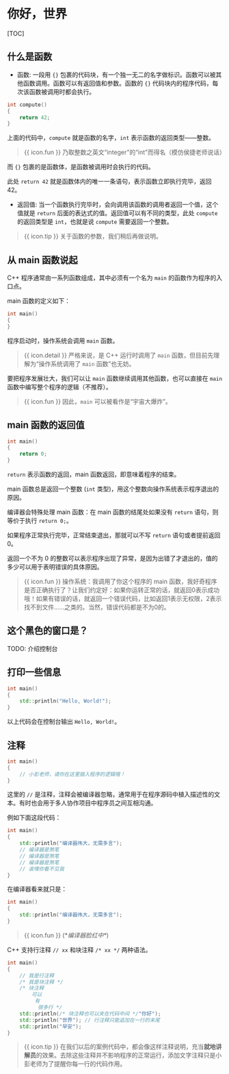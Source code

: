 # 你好，世界

[TOC]

## 什么是函数

* 函数: 一段用 `{}` 包裹的代码块，有一个独一无二的名字做标识。函数可以被其他函数调用。函数可以有返回值和参数。函数的 `{}` 代码块内的程序代码，每次该函数被调用时都会执行。

```cpp
int compute()
{
    return 42;
}
```

上面的代码中，`compute` 就是函数的名字，`int` 表示函数的返回类型——整数。

> {{ icon.fun }} 乃取整数之英文“integer”的“int”而得名（模仿侯捷老师说话）

而 `{}` 包裹的是函数体，是函数被调用时会执行的代码。

此处 `return 42` 就是函数体内的唯一一条语句，表示函数立即执行完毕，返回 42。

* 返回值: 当一个函数执行完毕时，会向调用该函数的调用者返回一个值，这个值就是 `return` 后面的表达式的值。返回值可以有不同的类型，此处 `compute` 的返回类型是 `int`，也就是说 `compute` 需要返回一个整数。

> {{ icon.tip }} 关于函数的参数，我们稍后再做说明。

## 从 main 函数说起

C++ 程序通常由一系列函数组成，其中必须有一个名为 `main` 的函数作为程序的入口点。

main 函数的定义如下：

```cpp
int main()
{
}
```

程序启动时，操作系统会调用 `main` 函数。

> {{ icon.detail }} 严格来说，是 C++ 运行时调用了 `main` 函数，但目前先理解为“操作系统调用了 `main` 函数”也无妨。

要把程序发展壮大，我们可以让 `main` 函数继续调用其他函数，也可以直接在 `main` 函数中编写整个程序的逻辑（不推荐）。

> {{ icon.fun }} 因此，`main` 可以被看作是“宇宙大爆炸”。

## main 函数的返回值

```cpp
int main()
{
    return 0;
}
```

`return` 表示函数的返回，main 函数返回，即意味着程序的结束。

main 函数总是返回一个整数 (`int` 类型)，用这个整数向操作系统表示程序退出的原因。

编译器会特殊处理 main 函数：在 main 函数的结尾处如果没有 `return` 语句，则等价于执行 `return 0;`。

如果程序正常执行完毕，正常结束退出，那就可以不写 `return` 语句或者提前返回 0。

返回一个不为 0 的整数可以表示程序出现了异常，是因为出错了才退出的，值的多少可以用于表明错误的具体原因。

> {{ icon.fun }} 操作系统：我调用了你这个程序的 main 函数，我好奇程序是否正确执行了？让我们约定好：如果你运转正常的话，就返回0表示成功哦！如果有错误的话，就返回一个错误代码，比如返回1表示无权限，2表示找不到文件……之类的。当然，错误代码都是不为0的。

## 这个黑色的窗口是？

TODO: 介绍控制台

## 打印一些信息

```cpp
int main()
{
    std::println("Hello, World!");
}
```

以上代码会在控制台输出 `Hello, World!`。

## 注释

```cpp
int main()
{
    // 小彭老师，请你在这里插入程序的逻辑哦！
}
```

这里的 `//` 是注释，注释会被编译器忽略，通常用于在程序源码中植入描述性的文本。有时也会用于多人协作项目中程序员之间互相沟通。

例如下面这段代码：

```cpp
int main()
{
    std::println("编译器伟大，无需多言");
    // 编译器是煞笔
    // 编译器是煞笔
    // 编译器是煞笔
    // 诶嘿你看不见我
}
```

在编译器看来就只是：

```cpp
int main()
{
    std::println("编译器伟大，无需多言");
}
```

> {{ icon.fun }} (\**编译器脸红中\**)

C++ 支持行注释 `// xx` 和块注释 `/* xx */` 两种语法。

```cpp
int main()
{
    // 我是行注释
    /* 我是块注释 */
    /* 块注释
        可以
         有
          很多行 */
    std::println(/* 块注释也可以夹在代码中间 */"你好");
    std::println("世界"); // 行注释只能追加在一行的末尾
    std::println("早安");
}
```

> {{ icon.tip }} 在我们以后的案例代码中，都会像这样注释说明，充当**就地讲解员**的效果。去除这些注释并不影响程序的正常运行，添加文字注释只是小彭老师为了提醒你每一行的代码作用。

